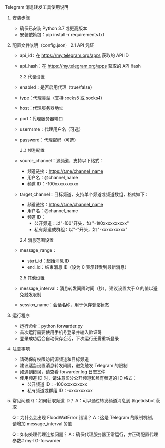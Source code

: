 Telegram 消息转发工具使用说明

1. 安装步骤

   - 确保已安装 Python 3.7 或更高版本
   - 安装依赖包：pip install -r requirements.txt

2. 配置文件说明（config.json）
   2.1 API 凭证

   - api_id：在 https://my.telegram.org/apps 获取的 API ID
   - api_hash：在 https://my.telegram.org/apps 获取的 API Hash

     2.2 代理设置

   - enabled：是否启用代理（true/false）
   - type：代理类型（支持 socks5 或 socks4）
   - host：代理服务器地址
   - port：代理服务器端口
   - username：代理用户名（可选）
   - password：代理密码（可选）

     2.3 频道配置

   - source_channel：源频道，支持以下格式：

     - 频道链接：https://t.me/channel_name
     - 用户名：@channel_name
     - 频道 ID：-100xxxxxxxxxx

   - target_channel：目标频道，支持单个频道或频道数组，格式如下：

     - 频道链接：https://t.me/channel_name
     - 用户名：@channel_name
     - 频道 ID：
       - 公开频道：以"-100"开头，如 "-100xxxxxxxxxx"
       - 私有频道或群组：以"-"开头，如 "-xxxxxxxxxx"

     2.4 消息范围设置

   - message_range：

     - start_id：起始消息 ID
     - end_id：结束消息 ID（设为 0 表示转发到最新消息）

     2.5 其他设置

   - message_interval：消息转发间隔时间（秒），建议设置大于 0 的值以避免触发限制
   - session_name：会话名称，用于保存登录状态

3. 运行程序

   - 运行命令：python forwarder.py
   - 首次运行需要使用手机号登录并输入验证码
   - 登录成功后会自动保存会话，下次运行无需重新登录

4. 注意事项

   - 请确保有权限访问源频道和目标频道
   - 建议适当设置消息转发间隔，避免触发 Telegram 的限制
   - 如遇到错误，请查看 forwarder.log 日志文件
   - 使用频道 ID 时，请注意区分公开频道和私有频道的 ID 格式：
     - 公开频道 ID：-100xxxxxxxxxx
     - 私有频道或群组 ID：-xxxxxxxxxx

5. 常见问题
   Q：如何获取频道 ID？
   A：可以通过转发频道消息到 @getidsbot 获取

   Q：为什么会出现 FloodWaitError 错误？
   A：这是 Telegram 的限制机制，请增加 message_interval 的值

   Q：如何处理代理连接问题？
   A：确保代理服务器正常运行，并正确配置代理参数# my-TG-forwarder

